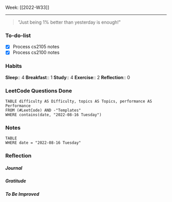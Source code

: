 Week: [[2022-W33]]
- - -

> "Just being 1% better than yesterday is enough!"

### To-do-list
- [x] Process cs2105 notes
- [x] Process cs2100 notes

### Habits
**Sleep**:: 4
**Breakfast**:: 1
**Study**:: 4
**Exercise**:: 2
**Reflection**:: 0

### LeetCode Questions Done
```dataview
TABLE difficulty AS Difficulty, topics AS Topics, performance AS Performance
FROM (#LeetCode) AND -"Templates"
WHERE contains(date, "2022-08-16 Tuesday") 
```

### Notes
```dataview
TABLE
WHERE date = "2022-08-16 Tuesday"
```

### Reflection
##### Journal
##### Gratitude
##### To Be Improved